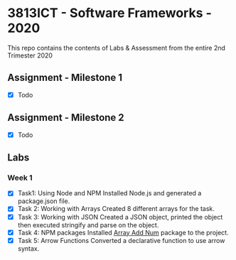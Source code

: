 # 3813ICT - Software Frameworks - 2020
This repo contains the contents of Labs & Assessment from the entire 2nd Trimester 2020

## Assignment - Milestone 1
- [x] Todo
## Assignment - Milestone 2
- [x] Todo

## Labs
### Week 1
- [x] Task1: Using Node and NPM
Installed Node.js and generated a package.json file.
- [x] Task 2: Working with Arrays
Created 8 different arrays for the task.
- [x] Task 3: Working with JSON
Created a JSON object, printed the object then executed stringify and parse on the object.
- [x] Task 4: NPM packages
Installed <a href="https://www.npmjs.com/package/array-add-num" target="_blank">Array Add Num</a> package to the project.
- [x] Task 5: Arrow Functions
Converted a declarative function to use arrow syntax.
